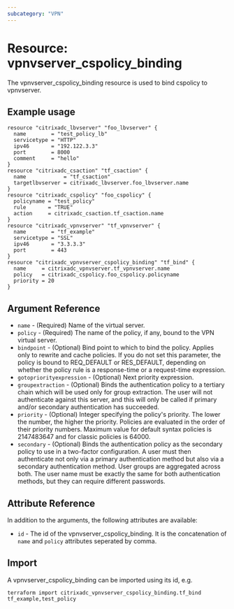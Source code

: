 ```yaml
---
subcategory: "VPN"
---
```


# Resource: vpnvserver_cspolicy_binding

The vpnvserver_cspolicy_binding resource is used to bind cspolicy to vpnvserver.


## Example usage

```hcl
resource "citrixadc_lbvserver" "foo_lbvserver" {
  name        = "test_policy_lb"
  servicetype = "HTTP"
  ipv46       = "192.122.3.3"
  port        = 8000
  comment     = "hello"
}
resource "citrixadc_csaction" "tf_csaction" {
  name            = "tf_csaction"
  targetlbvserver = citrixadc_lbvserver.foo_lbvserver.name
}
resource "citrixadc_cspolicy" "foo_cspolicy" {
  policyname = "test_policy"
  rule       = "TRUE"
  action     = citrixadc_csaction.tf_csaction.name
}
resource "citrixadc_vpnvserver" "tf_vpnvserver" {
  name        = "tf_example"
  servicetype = "SSL"
  ipv46       = "3.3.3.3"
  port        = 443
}
resource "citrixadc_vpnvserver_cspolicy_binding" "tf_bind" {
  name     = citrixadc_vpnvserver.tf_vpnvserver.name
  policy   = citrixadc_cspolicy.foo_cspolicy.policyname
  priority = 20
}
```


## Argument Reference

* `name` - (Required) Name of the virtual server.
* `policy` - (Required) The name of the policy, if any, bound to the VPN virtual server.
* `bindpoint` - (Optional) Bind point to which to bind the policy. Applies only to rewrite and cache policies. If you do not set this parameter, the policy is bound to REQ_DEFAULT or RES_DEFAULT, depending on whether the policy rule is a response-time or a request-time expression.
* `gotopriorityexpression` - (Optional) Next priority expression.
* `groupextraction` - (Optional) Binds the authentication policy to a tertiary chain which will be used only for group extraction.  The user will not authenticate against this server, and this will only be called if primary and/or secondary authentication has succeeded.
* `priority` - (Optional) Integer specifying the policy's priority. The lower the number, the higher the priority. Policies are evaluated in the order of their priority numbers. Maximum value for default syntax policies is 2147483647 and for classic policies is 64000.
* `secondary` - (Optional) Binds the authentication policy as the secondary policy to use in a two-factor configuration. A user must then authenticate not only via a primary authentication method but also via a secondary authentication method. User groups are aggregated across both. The user name must be exactly the same for both authentication methods, but they can require different passwords.


## Attribute Reference

In addition to the arguments, the following attributes are available:

* `id` - The id of the vpnvserver_cspolicy_binding. It is the concatenation of `name` and `policy` attributes seperated by comma.


## Import

A vpnvserver_cspolicy_binding can be imported using its id, e.g.

```shell
terraform import citrixadc_vpnvserver_cspolicy_binding.tf_bind tf_example,test_policy
```
